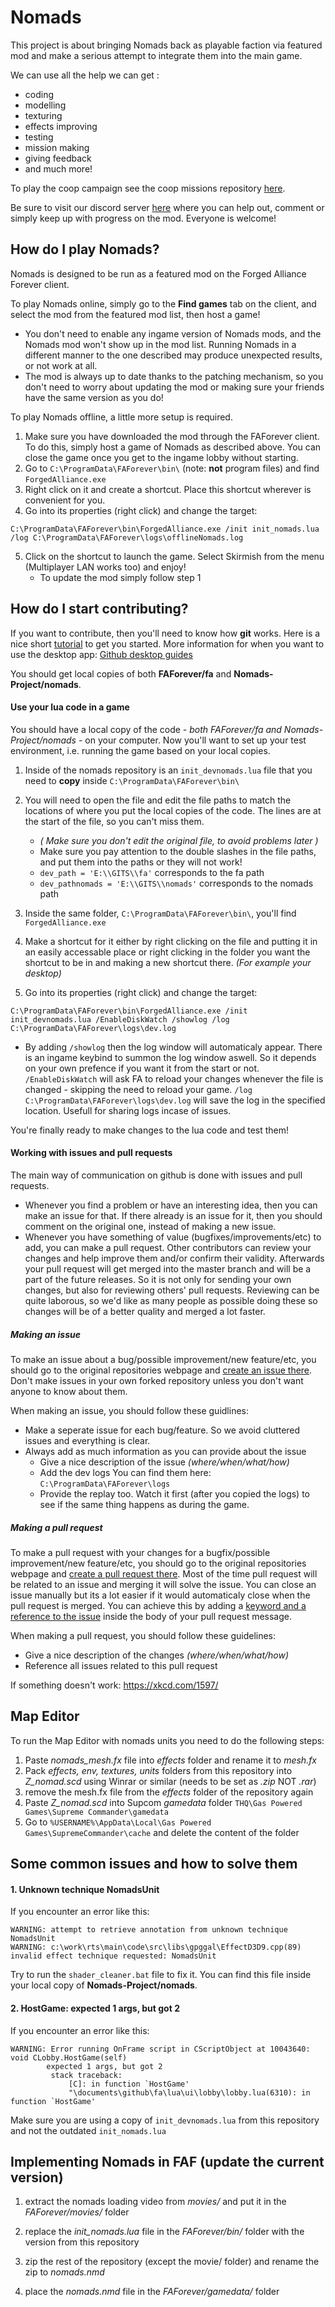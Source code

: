 # Nomads
This project is about bringing Nomads back as playable faction via featured mod and make a serious attempt to 
integrate them into the main game.

We can use all the help we can get :
- coding
- modelling
- texturing
- effects improving
- testing
- mission making
- giving feedback
- and much more!

To play the coop campaign see the coop missions repository [here](https://github.com/FAForever/NomadMissions).

Be sure to visit our discord server [here](https://discord.gg/eV3wmAX) where you can help out, comment or simply keep up with progress on the mod. Everyone is welcome!

How do I play Nomads?
----------------------------
Nomads is designed to be run as a featured mod on the Forged Alliance Forever client.

To play Nomads online, simply go to the **Find games** tab on the client, and select the mod from the featured mod list, then host a game!

   - You don't need to enable any ingame version of Nomads mods, and the Nomads mod won't show up in the mod list. Running Nomads in a different manner to the one described may produce unexpected results, or not work at all.
   - The mod is always up to date thanks to the patching mechanism, so you don't need to worry about updating the mod or making sure your friends have the same version as you do!

To play Nomads offline, a little more setup is required.

1. Make sure you have downloaded the mod through the FAForever client. To do this, simply host a game of Nomads as described above. You can close the game once you get to the ingame lobby without starting.
2. Go to `C:\ProgramData\FAForever\bin\` (note: **not** program files) and find `ForgedAlliance.exe`
3. Right click on it and create a shortcut. Place this shortcut wherever is convenient for you.
4. Go into its properties (right click) and change the target:
```
C:\ProgramData\FAForever\bin\ForgedAlliance.exe /init init_nomads.lua /log C:\ProgramData\FAForever\logs\offlineNomads.log
```
5. Click on the shortcut to launch the game. Select Skirmish from the menu (Multiplayer LAN works too) and enjoy!
   - To update the mod simply follow step 1


How do I start contributing?
----------------------------
If you want to contribute, then you'll need to know how **git** works. 
Here is a nice short [tutorial](http://wiki.faforever.com/index.php?title=FAF_Dev_School_Git) to get you started.
More information for when you want to use the desktop app: [Github desktop guides](https://help.github.com/desktop/guides/)

You should get local copies of both **FAForever/fa** and **Nomads-Project/nomads**.

#### Use your lua code in a game
You should have a local copy of the code _- both FAForever/fa and Nomads-Project/nomads -_ on your computer.
Now you'll want to set up your test environment, i.e. running the game based on your local copies.

1. Inside of the nomads repository is an `init_devnomads.lua` file that you need to **copy** inside ```C:\ProgramData\FAForever\bin\```
2. You will need to open the file and edit the file paths to match the locations of where you put the local copies of the code. The lines are at the start of the file, so you can't miss them.
   - *( Make sure you don't edit the original file, to avoid problems later )*
   - Make sure you pay attention to the double slashes in the file paths, and put them into the paths or they will not work!
   - `dev_path = 'E:\\GITS\\fa'` corresponds to the fa path
   - `dev_pathnomads = 'E:\\GITS\\nomads'` corresponds to the nomads path

3. Inside the same folder, ```C:\ProgramData\FAForever\bin\```, you'll find `ForgedAlliance.exe`
4. Make a shortcut for it either by right clicking on the file and putting it in an easily accessable place or right clicking in the folder you want the shortcut to be in and making a new shortcut there. *(For example your desktop)*
5. Go into its properties (right click) and change the target:
```
C:\ProgramData\FAForever\bin\ForgedAlliance.exe /init init_devnomads.lua /EnableDiskWatch /showlog /log C:\ProgramData\FAForever\logs\dev.log
```
  - By adding `/showlog` then the log window will automaticaly appear. There is an ingame keybind to summon the log window aswell. So it depends on your own prefence if you want it from the start or not.
`/EnableDiskWatch` will ask FA to reload your changes whenever the file is changed - skipping the need to reload your game.
`/log C:\ProgramData\FAForever\logs\dev.log` will save the log in the specified location. Usefull for sharing logs incase of issues.

You're finally ready to make changes to the lua code and test them!

#### Working with issues and pull requests
The main way of communication on github is done with issues and pull requests. 
- Whenever you find a problem or have an interesting idea, then you can make an issue for that. If there already is an issue for it, then you should comment on the original one, instead of making a new issue.
- Whenever you have something of value (bugfixes/improvements/etc) to add, you can make a pull request. Other contributors can review your changes and help improve them and/or confirm their validity. Afterwards your pull request will get merged into the master branch and will be a part of the future releases. So it is not only for sending your own changes, but also for reviewing others' pull requests. Reviewing can be quite laborous, so we'd like as many people as possible doing these so changes will be of a better quality and merged a lot faster.

##### Making an issue
To make an issue about a bug/possible improvement/new feature/etc, you should go to the original repositories webpage and [create an issue there](https://help.github.com/articles/creating-an-issue/).
Don't make issues in your own forked repository unless you don't want anyone to know about them.

When making an issue, you should follow these guidlines:
- Make a seperate issue for each bug/feature. 
So we avoid cluttered issues and everything is clear. 
- Always add as much information as you can provide about the issue
  - Give a nice description of the issue *(where/when/what/how)*
  - Add the dev logs
   You can find them here: `C:\ProgramData\FAForever\logs`
  - Provide the replay too. Watch it first (after you copied the logs) to see if the same thing happens as during the game.
     
##### Making a pull request
To make a pull request with your changes for a bugfix/possible improvement/new feature/etc, you should go to the original repositories webpage and [create a pull request there](https://help.github.com/articles/creating-a-pull-request-from-a-fork/).
Most of the time pull request will be related to an issue and merging it will solve the issue. You can close an issue manually but its a lot easier if it would automaticaly close when the pull request is merged. You can achieve this by adding a [keyword and a reference to the issue](https://help.github.com/articles/closing-issues-via-commit-messages/) inside the body of your pull request message.

When making a pull request, you should follow these guidelines:
- Give a nice description of the changes *(where/when/what/how)*
- Reference all issues related to this pull request

If something doesn't work: https://xkcd.com/1597/



Map Editor
----------------------------------------
To run the Map Editor with nomads units you need to do the following steps:

1) Paste *nomads_mesh.fx* file into *effects* folder and rename it to *mesh.fx*
2) Pack *effects, env, textures, units* folders from this repository into *Z_nomad.scd* using Winrar or similar (needs to be set as *.zip* NOT *.rar*)
3) remove the mesh.fx file from the *effects* folder of the repository again
4) Paste *Z_nomad.scd* into Supcom *gamedata* folder `THQ\Gas Powered Games\Supreme Commander\gamedata`
5) Go to `%USERNAME%\AppData\Local\Gas Powered Games\SupremeCommander\cache` and delete the content of the folder

Some common issues and how to solve them
----------------------------------------
#### 1. Unknown technique NomadsUnit
If you encounter an error like this: 
```
WARNING: attempt to retrieve annotation from unknown technique NomadsUnit
WARNING: c:\work\rts\main\code\src\libs\gpggal\EffectD3D9.cpp(89) invalid effect technique requested: NomadsUnit
```
Try to run the `shader_cleaner.bat` file to fix it.
You can find this file inside your local copy of **Nomads-Project/nomads**.

#### 2. HostGame: expected 1 args, but got 2
If you encounter an error like this: 
```
WARNING: Error running OnFrame script in CScriptObject at 10043640: void CLobby.HostGame(self)
        expected 1 args, but got 2
         stack traceback:
             [C]: in function `HostGame'
             "\documents\github\fa\lua\ui\lobby\lobby.lua(6310): in function `HostGame'
```
Make sure you are using a copy of `init_devnomads.lua` from this repository and not the outdated `init_nomads.lua`


Implementing Nomads in FAF (update the current version)
----------------------------------------
1) extract the nomads loading video from *movies/* and put it in the *FAForever/movies/* folder

2) replace the *init_nomads.lua* file in the *FAForever/bin/* folder with the version from this repository

3) zip the rest of the repository (except the movie/ folder) and rename the zip to *nomads.nmd*

4) place the *nomads.nmd* file in the *FAForever/gamedata/* folder
